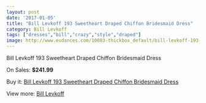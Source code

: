 ```yaml
---
layout: post
date: '2017-01-05'
title: "Bill Levkoff 193 Sweetheart Draped Chiffon Bridesmaid Dress"
category: Bill Levkoff
tags: ["dresses","bill","crazy","style","draped"]
image: http://www.eudances.com/10083-thickbox_default/bill-levkoff-193-sweetheart-draped-chiffon-bridesmaid-dress.jpg
---
```

Bill Levkoff 193 Sweetheart Draped Chiffon Bridesmaid Dress

On Sales: **$241.99**
<a href="https://www.eudances.com/en/bill-levkoff/3310-bill-levkoff-193-sweetheart-draped-chiffon-bridesmaid-dress.html"><amp-img layout="responsive" width="600" height="600" src="//www.eudances.com/10083-thickbox_default/bill-levkoff-193-sweetheart-draped-chiffon-bridesmaid-dress.jpg" alt="Bill Levkoff 193 Sweetheart Draped Chiffon Bridesmaid Dress 0" /></a>
<a href="https://www.eudances.com/en/bill-levkoff/3310-bill-levkoff-193-sweetheart-draped-chiffon-bridesmaid-dress.html"><amp-img layout="responsive" width="600" height="600" src="//www.eudances.com/10084-thickbox_default/bill-levkoff-193-sweetheart-draped-chiffon-bridesmaid-dress.jpg" alt="Bill Levkoff 193 Sweetheart Draped Chiffon Bridesmaid Dress 1" /></a>

Buy it: [Bill Levkoff 193 Sweetheart Draped Chiffon Bridesmaid Dress](https://www.eudances.com/en/bill-levkoff/3310-bill-levkoff-193-sweetheart-draped-chiffon-bridesmaid-dress.html "Bill Levkoff 193 Sweetheart Draped Chiffon Bridesmaid Dress")

View more: [Bill Levkoff](https://www.eudances.com/en/57-bill-levkoff "Bill Levkoff")
